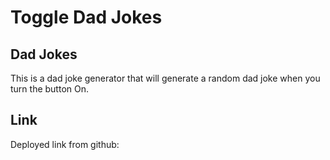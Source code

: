 # Toggle Dad Jokes

## Dad Jokes

This is a dad joke generator that will generate a random dad joke when you turn the button On.

## Link

Deployed link from github:
